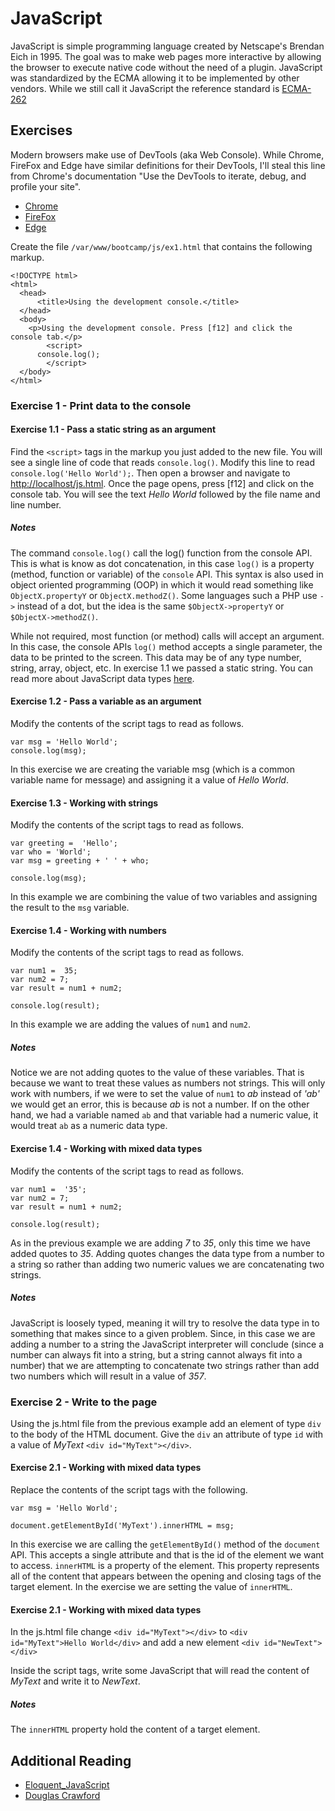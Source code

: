 # JavaScript
JavaScript is simple programming language created by Netscape's Brendan Eich in 1995. The goal was to make web pages more interactive by allowing the browser to execute native code without the need of a plugin. JavaScript was standardized by the ECMA allowing it to be implemented by other vendors. While we still call it JavaScript the reference standard is [ECMA-262](https://www.ecma-international.org/publications/standards/Ecma-262.htm)

## Exercises
Modern browsers make use of DevTools (aka Web Console). While Chrome, FireFox and Edge have similar definitions for their DevTools, I'll steal this line from Chrome's documentation "Use the DevTools to iterate, debug, and profile your site".

* [Chrome](https://developers.google.com/web/tools/chrome-devtools/console/)
* [FireFox](https://developer.mozilla.org/en-US/docs/Tools/Web_Console)
* [Edge](https://docs.microsoft.com/en-us/microsoft-edge/f12-devtools-guide/console)

Create the file ````/var/www/bootcamp/js/ex1.html```` that contains the following markup.
````
<!DOCTYPE html>
<html>
  <head>
      <title>Using the development console.</title>
  </head>
  <body>
    <p>Using the development console. Press [f12] and click the console tab.</p>
		<script>
      console.log();
		</script>
  </body>
</html>
````

### Exercise 1 - Print data to the console

#### Exercise 1.1 - Pass a static string as an argument
Find the ````<script>```` tags in the markup you just added to the new file. You will see a single line of code that reads ````console.log()````. Modify this line to read ````console.log('Hello World');````. Then open a browser and navigate to [http://localhost/js.html](http://localhost/js.html). Once the page opens, press [f12] and click on the console tab. You will see the text _Hello World_ followed by the file name and line number.

##### Notes
The command ````console.log()```` call the log() function from the console API. This is what is know as dot concatenation, in this case ````log()```` is a property (method, function or variable) of the ````console```` API. This syntax is also used in object oriented programming (OOP) in which it would read something like ````ObjectX.propertyY```` or  ````ObjectX.methodZ()````. Some languages such a PHP use ````->```` instead of a dot, but the idea is the same ````$ObjectX->propertyY```` or ````$ObjectX->methodZ()````.

While not required, most function (or method) calls will accept an argument. In this case, the console APIs ````log()```` method accepts a single parameter, the data to be printed to the screen. This data may be of any type number, string, array, object, etc. In exercise 1.1 we passed a static string. You can read more about JavaScript data types [here](https://developer.mozilla.org/en-US/docs/Web/JavaScript/Data_structures).



#### Exercise 1.2 - Pass a variable as an argument
Modify the contents of the script tags to read as follows.

````
var msg = 'Hello World';
console.log(msg);
````

In this exercise we are creating the variable msg (which is a common variable name for message) and assigning it a value of _Hello World_.

#### Exercise 1.3 - Working with strings
Modify the contents of the script tags to read as follows.

````
var greeting =  'Hello';
var who = 'World';
var msg = greeting + ' ' + who;

console.log(msg);
````

In this example we are combining the value of two variables and assigning the result to the ````msg```` variable.

#### Exercise 1.4 - Working with numbers
Modify the contents of the script tags to read as follows.

````
var num1 =  35;
var num2 = 7;
var result = num1 + num2;

console.log(result);
````

In this example we are adding the values of ````num1```` and ````num2````.

##### Notes
Notice we are not adding quotes to the value of these variables. That is because we want to treat these values as numbers not strings. This will only work with numbers, if we were to set the value of ````num1```` to _ab_ instead of _'ab'_ we would get an error, this is because _ab_ is not a number. If on the other hand, we had a variable named ````ab```` and that variable had a numeric value, it would treat ````ab```` as a numeric data type.

#### Exercise 1.4 - Working with mixed data types
Modify the contents of the script tags to read as follows.

````
var num1 =  '35';
var num2 = 7;
var result = num1 + num2;

console.log(result);
````

As in the previous example we are adding _7_ to _35_, only this time we have added quotes to _35_. Adding quotes changes the data type from a number to a string so rather than adding two numeric values we are concatenating two strings.

##### Notes
JavaScript is loosely typed, meaning it will try to resolve the data type in to something that makes since to a given problem. Since, in this case we are adding a number to a string the JavaScript interpreter will conclude (since a number can always fit into a string, but a string cannot always fit into a number) that we are attempting to concatenate two strings rather than add two numbers which will result in a value of _357_.

### Exercise 2 - Write to the page
Using the js.html file from the previous example add an element of type ````div```` to the body of the HTML document. Give the ```div``` an attribute of type ````id```` with a value of _MyText_ ````<div id="MyText"></div>````.

#### Exercise 2.1 - Working with mixed data types
Replace the contents of the script tags with the following.

````
var msg = 'Hello World';

document.getElementById('MyText').innerHTML = msg;
````

In this exercise we are calling the ````getElementById()```` method of the ````document```` API. This accepts a single attribute and that is the id of the element we want to access. ````innerHTML```` is a property of the element. This property represents all of the content that appears between the opening and closing tags of the target element. In the exercise we are setting the value of ````innerHTML````.

#### Exercise 2.1 - Working with mixed data types
In the js.html file change ````<div id="MyText"></div>```` to ````<div id="MyText">Hello World</div>```` and add a new element ````<div id="NewText"></div>````

Inside the script tags, write some JavaScript that will read the content of _MyText_ and write it to _NewText_.

##### Notes
The ````innerHTML```` property hold the content of a target element.

## Additional Reading
* [Eloquent_JavaScript](http://eloquentjavascript.net/Eloquent_JavaScript.pdf)
* [Douglas Crawford](http://javascript.crockford.com/)
